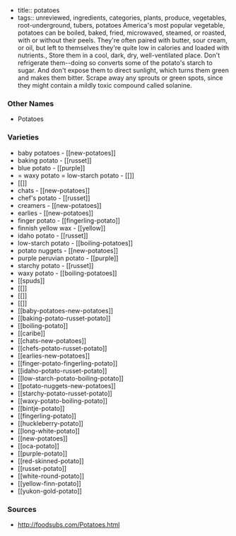 - title:: potatoes
- tags:: unreviewed, ingredients, categories, plants, produce, vegetables, root-underground, tubers, potatoes
America's most popular vegetable, potatoes can be boiled, baked, fried, microwaved, steamed, or roasted, with or without their peels. They're often paired with butter, sour cream, or oil, but left to themselves they're quite low in calories and loaded with nutrients., Store them in a cool, dark, dry, well-ventilated place. Don't refrigerate them--doing so converts some of the potato's starch to sugar. And don't expose them to direct sunlight, which turns them green and makes them bitter. Scrape away any sprouts or green spots, since they might contain a mildly toxic compound called solanine.

### Other Names

* Potatoes

### Varieties

* baby potatoes - [[new-potatoes]]
* baking potato - [[russet]]
* blue potato - [[purple]]
* = waxy potato = low-starch potato - [[]]
* [[]]
* chats - [[new-potatoes]]
* chef's potato - [[russet]]
* creamers - [[new-potatoes]]
* earlies - [[new-potatoes]]
* finger potato - [[fingerling-potato]]
* finnish yellow wax - [[yellow]]
* idaho potato - [[russet]]
* low-starch potato - [[boiling-potatoes]]
* potato nuggets - [[new-potatoes]]
* purple peruvian potato - [[purple]]
* starchy potato - [[russet]]
* waxy potato - [[boiling-potatoes]]
* [[spuds]]
* [[]]
* [[]]
* [[]]
* [[baby-potatoes-new-potatoes]]
* [[baking-potato-russet-potato]]
* [[boiling-potato]]
* [[caribe]]
* [[chats-new-potatoes]]
* [[chefs-potato-russet-potato]]
* [[earlies-new-potatoes]]
* [[finger-potato-fingerling-potato]]
* [[idaho-potato-russet-potato]]
* [[low-starch-potato-boiling-potato]]
* [[potato-nuggets-new-potatoes]]
* [[starchy-potato-russet-potato]]
* [[waxy-potato-boiling-potato]]
* [[bintje-potato]]
* [[fingerling-potato]]
* [[huckleberry-potato]]
* [[long-white-potato]]
* [[new-potatoes]]
* [[oca-potato]]
* [[purple-potato]]
* [[red-skinned-potato]]
* [[russet-potato]]
* [[white-round-potato]]
* [[yellow-finn-potato]]
* [[yukon-gold-potato]]

### Sources
* http://foodsubs.com/Potatoes.html
